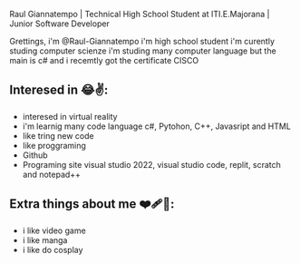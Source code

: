 Raul Giannatempo | Technical High School Student at ITI.E.Majorana | Junior Software Developer

Grettings, i'm @Raul-Giannatempo
i'm high school student i'm curently studing computer scienze 
i'm studing many computer language but the main is c# and i recemtly got the certificate CISCO

## Interesed in 😂✌️:
 
- interesed in virtual reality 
- i'm learnig many code language c#, Pytohon, C++, Javasript and HTML
- like tring new code
- like proggraming
- Github
- Programing site visual studio 2022, visual studio code, replit, scratch and notepad++

## Extra things about me ❤️‍🩹🌹:
 
- i like video game
- i like manga 
- i like do cosplay
